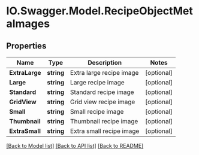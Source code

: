 # IO.Swagger.Model.RecipeObjectMetaImages
## Properties

Name | Type | Description | Notes
------------ | ------------- | ------------- | -------------
**ExtraLarge** | **string** | Extra large recipe image | [optional] 
**Large** | **string** | Large recipe image | [optional] 
**Standard** | **string** | Standard recipe image | [optional] 
**GridView** | **string** | Grid view recipe image | [optional] 
**Small** | **string** | Small recipe image | [optional] 
**Thumbnail** | **string** | Thumbnail recipe image | [optional] 
**ExtraSmall** | **string** | Extra small recipe image | [optional] 

[[Back to Model list]](../README.md#documentation-for-models) [[Back to API list]](../README.md#documentation-for-api-endpoints) [[Back to README]](../README.md)


